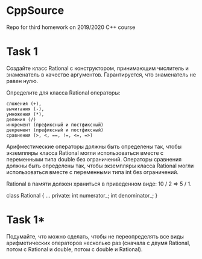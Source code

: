 # CppSource

Repo for third homework on 2019/2020 C++ course

# Task 1

Создайте класс Rational с конструктором, принимающим числитель и знаменатель в качестве аргументов. Гарантируется, что знаменатель не равен нулю.

Определите для класса Rational операторы:

    сложения (+),
    вычитания (-),
    умножения (*),
    деления (/)
    инкремент (префиксный и постфиксный)
    декремент (префиксный и постфиксный)
    сравнения (>, <, ==, !=, <=, =>)

Арифместические операторы должны быть определены так, чтобы экземпляры класса Rational могли использоваться вместе с переменными типа double без ограничений. Операторы сравнения должны быть определены так, чтобы экземпляры класса Rational могли использоваться вместе с переменными типа int без ограничений.

Rational в памяти должен храниться в приведенном виде: 10 / 2 => 5 / 1.

class Rational
{
...
private:
	int numerator_;
	int denominator_;
}

# Task 1*

Подумайте, что можно сделать, чтобы не переопределять все виды арифметических операторов несколько раз (сначала с двумя Rational, потом с Rational и double, потом с double и Rational).



